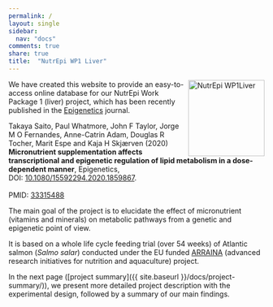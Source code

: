 ```yaml
---
permalink: /
layout: single
sidebar:
  nav: "docs"
comments: true
share: true
title:  "NutrEpi WP1 Liver"
---
```


<p>
<img src="{{site.baseurl}}/assets/images/logo_w.png" align="right" alt="NutrEpi WP1Liver" width="150" />
</p>

We have created this website to provide an easy-to-access online database
for our NutrEpi Work Package 1 (liver) project, which has been recently published
in the [Epigenetics](https://www.tandfonline.com/toc/kepi20/current) journal.

<p class="notice--info">
Takaya Saito, Paul Whatmore, John F Taylor, Jorge M O Fernandes, Anne-Catrin Adam,
Douglas R Tocher, Marit Espe and Kaja H Skjærven (2020)
<br />
<strong>Micronutrient supplementation affects transcriptional and epigenetic regulation of lipid metabolism in a dose-dependent manner</strong>, Epigenetics,
<br />
DOI: <a href="https://doi.org/10.1080/15592294.2020.1859867">10.1080/15592294.2020.1859867</a>.
<br /><br />
PMID: <a href="https://pubmed.ncbi.nlm.nih.gov/33315488/">33315488</a>
</p>

The main goal of the project is to elucidate the effect of micronutrient (vitamins and minerals) on metabolic pathways from a genetic and epigenetic point of view.

It is based on a whole life cycle feeding trial (over 54 weeks) of Atlantic salmon (*Salmo salar*) conducted under the EU funded [ARRAINA](https://www.arraina.eu/) (advanced research initiatives for nutrition and aquaculture) project.

In the next page ([project summary]({{ site.baseurl }}/docs/project-summary/)), we present more detailed project description with the experimental design, followed by a summary of our main findings.  

